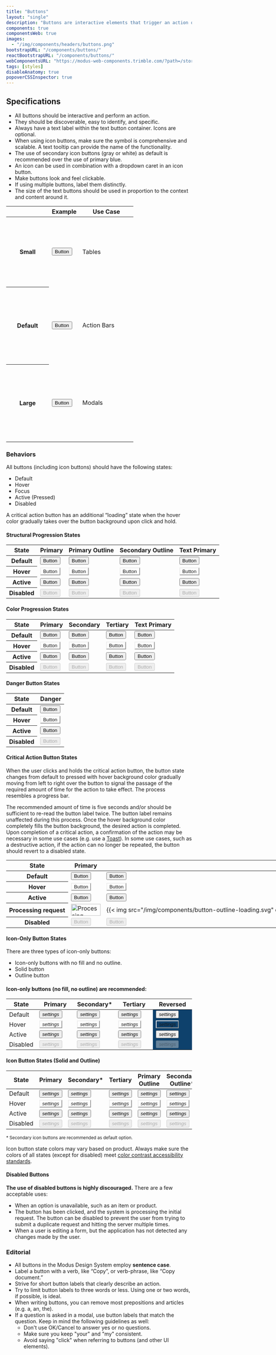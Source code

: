 ```yaml
---
title: "Buttons"
layout: "single"
description: "Buttons are interactive elements that trigger an action or an event."
components: true
componentsWeb: true
images:
  - "/img/components/headers/buttons.png"
bootstrapURL: "/components/buttons/"
reactBootstrapURL: "/components/buttons/"
webComponentsURL: "https://modus-web-components.trimble.com/?path=/story/components-button--default"
tags: [styles]
disableAnatomy: true
popoverCSSInspector: true
---
```


## Specifications

- All buttons should be interactive and perform an action.
- They should be discoverable, easy to identify, and specific.
- Always have a text label within the text button container. Icons are optional.
- When using icon buttons, make sure the symbol is comprehensive and scalable. A text tooltip can provide the name of the functionality.
- The use of secondary icon buttons (gray or white) as default is recommended over the use of primary blue.
- An icon can be used in combination with a dropdown caret in an icon button.
- Make buttons look and feel clickable.
- If using multiple buttons, label them distinctly.
- The size of the text buttons should be used in proportion to the context and content around it.

<table class="table table-bordered">
  <thead class="thead-light">
    <tr>
      <th width="100"></th>
      <th>Example</th>
      <th width="130">Use Case</th>
    </tr>
  </thead>
  <tbody>
    <tr height="190">
      <th scope="row">Small</th>
      <td class="align-middle">
        <button
          type="button"
          class="btn btn-sm btn-primary pe-none"
          data-bs-placement="right"
          data-bs-toggle="popover"
          data-bs-custom-class="popover-css-inspector"
          data-css-inspector-show="padding"
          data-bs-container="td">
          Button
        </button>
      </td>
      <td>Tables</td>
    </tr>
    <tr height="210">
      <th scope="row">Default</th>
      <td class="align-middle">
        <button
          type="button"
          class="btn btn-primary pe-none"
          data-bs-placement="right"
          data-bs-toggle="popover"
          data-bs-custom-class="popover-css-inspector"
          data-css-inspector-show="padding"
          data-bs-container="td">
          Button
        </button>
      </td>
      <td>Action Bars</td>
    </tr>
    <tr height="210">
      <th scope="row">Large</th>
      <td class="align-middle">
        <button
          type="button"
          class="btn btn-lg btn-primary pe-none"
          data-bs-placement="right"
          data-bs-toggle="popover"
          data-bs-custom-class="popover-css-inspector"
          data-css-inspector-show="padding"
          data-bs-boundary="td"
          data-bs-container="td">
          Button
        </button>
      </td>
      <td>Modals</td>
    </tr>
  </tbody>
</table>

### Behaviors

All buttons (including icon buttons) should have the following states:

- Default
- Hover
- Focus
- Active (Pressed)
- Disabled

A critical action button has an additional “loading” state when the hover color gradually takes over the button background upon click and hold.

#### Structural Progression States

<table class="table table-bordered" style="width: max-content">
      <thead class="thead-light">
        <tr>
          <th>State</th>
          <th>Primary</th>
          <th>Primary Outline</th>
          <th>Secondary Outline</th>
          <th>Text Primary</th>
        </tr>
      </thead>
      <tbody>
        <tr>
          <th scope="row">Default</th>
          <td class="py-2">
            <button class="btn btn-primary" type="button">Button</button>
          </td>
          <td class="py-2">
            <button class="btn btn-outline-primary" type="button">Button</button>
          </td>
          <td class="py-2">
            <button class="btn btn-outline-secondary" type="button">Button</button>
          </td>
          <td class="py-2">
            <button class="btn btn-text-primary" type="button">Button</button>
          </td>
        </tr>
        <tr>
          <th scope="row">Hover</th>
          <td class="py-2"><button class="btn hover btn-primary" type="button">Button</button></td>
          <td class="py-2"><button class="btn hover btn-outline-primary" type="button">Button</button></td>
          <td class="py-2"><button class="btn hover btn-outline-secondary" type="button">Button</button></td>
          <td class="py-2"><button class="btn hover btn-text-primary" type="button">Button</button></td>
        </tr>
        <tr hidden>
          <th scope="row">Focus</th>
          <td class="py-2"><button class="btn focus-visible btn-primary" type="button">Button</button></td>
          <td class="py-2"><button class="btn focus-visible btn-outline-primary" type="button">Button</button></td>
          <td class="py-2"><button class="btn focus-visible btn-outline-secondary" type="button">Button</button></td>
          <td class="py-2"><button class="btn focus-visible btn-text-primary" type="button">Button</button></td>
        </tr>
        <tr>
          <th scope="row">Active</th>
          <td class="py-2">
            <button class="btn active btn-primary" data-bs-toggle="button" type="button">Button</button>
          </td>
          <td class="py-2">
            <button class="btn active btn-outline-primary" data-bs-toggle="button" type="button">Button</button>
          </td>
          <td class="py-2">
            <button class="btn active btn-outline-secondary" data-bs-toggle="button" type="button">Button</button>
          </td>
          <td class="py-2">
            <button class="btn active btn-text-primary" data-bs-toggle="button" type="button">Button</button>
          </td>
        </tr>
        <tr>
          <th scope="row">Disabled</th>
          <td class="py-2"><button disabled class="btn btn-primary disabled" type="button" aria-disabled="true">Button</button></td>
          <td class="py-2"><button disabled class="btn btn-outline-primary disabled" type="button" aria-disabled="true">Button</button></td>
          <td class="py-2"><button disabled class="btn btn-outline-secondary disabled" type="button" aria-disabled="true">Button</button></td>
          <td class="py-2"><button disabled class="btn btn-text-primary disabled" type="button" aria-disabled="true">Button</button></td>
        </tr>
      </tbody>
</table>

#### Color Progression States

<table class="table table-bordered" style="width: max-content">
      <thead class="thead-light">
        <tr>
          <th>State</th>
          <th>Primary</th>
          <th>Secondary</th>
          <th>Tertiary</th>
          <th>Text Primary</th>
        </tr>
      </thead>
      <tbody>
        <tr>
          <th scope="row">Default</th>
          <td class="py-2">
            <button class="btn btn-primary pe-none" type="button">Button</button>
          </td>
          <td class="py-2">
            <button class="btn btn-secondary pe-none" type="button">Button</button>
          </td>
          <td class="py-2">
            <button class="btn btn-tertiary pe-none" type="button">Button</button>
          </td>
          <td class="py-2">
            <button class="btn btn-text-primary pe-none" type="button">Button</button>
          </td>
        </tr>
        <tr>
          <th scope="row">Hover</th>
          <td class="py-2"><button class="btn hover btn-primary pe-none" type="button">Button</button></td>
          <td class="py-2"><button class="btn hover btn-secondary pe-none" type="button">Button</button></td>
          <td class="py-2"><button class="btn hover btn-tertiary pe-none" type="button">Button</button></td>
          <td class="py-2"><button class="btn hover btn-text-primary pe-none" type="button">Button</button></td>
        </tr>
        <tr hidden class="d-none">
          <th scope="row">Focus</th>
          <td class="py-2"><button class="btn focus-visible btn-primary pe-none" type="button">Button</button></td>
          <td class="py-2"><button class="btn focus-visible btn-secondary pe-none" type="button">Button</button></td>
          <td class="py-2"><button class="btn focus-visible btn-tertiary pe-none" type="button">Button</button></td>
          <td class="py-2"><button class="btn focus-visible btn-text-primary pe-none" type="button">Button</button></td>
        </tr>
        <tr>
          <th scope="row">Active</th>
          <td class="py-2">
            <button class="btn display-active active btn-primary pe-none" data-bs-toggle="button" type="button">Button</button>
          </td>
          <td class="py-2">
            <button class="btn display-active active btn-secondary pe-none" data-bs-toggle="button" type="button">Button</button>
          </td>
          <td class="py-2">
            <button class="btn display-active active btn-tertiary pe-none" data-bs-toggle="button" type="button">Button</button>
          </td>
          <td class="py-2">
            <button class="btn display-active active btn-text-primary pe-none" data-bs-toggle="button" type="button">Button</button>
          </td>
        </tr>
        <tr>
          <th scope="row">Disabled</th>
          <td class="py-2"><button disabled class="btn btn-primary disabled" type="button" aria-disabled="true">Button</button></td>
          <td class="py-2"><button disabled class="btn btn-secondary disabled" type="button" aria-disabled="true">Button</button></td>
          <td class="py-2"><button disabled class="btn btn-tertiary disabled" type="button" aria-disabled="true">Button</button></td>
          <td class="py-2"><button disabled class="btn btn-text-primary disabled" type="button" aria-disabled="true">Button</button></td>
        </tr>
      </tbody>
</table>

<script>
  const buttons = document.querySelectorAll('.focus');
  buttons.forEach(button => button.focus());
</script>
<style>
.btn.focus-visible {
  color: var(--bs-btn-hover-color);
  background-color: var(--bs-btn-hover-bg);
  border-color: var(--bs-btn-hover-border-color);
  outline: 0;
  box-shadow: var(--bs-btn-focus-box-shadow);
}
.btn.hover {
  color: var(--bs-btn-hover-color);
  background-color: var(--bs-btn-hover-bg);
  border-color: var(--bs-btn-hover-border-color);
}
</style>

#### Danger Button States

<table class="table table-bordered" style="width: max-content">
      <thead class="thead-light">
        <tr>
          <th>State</th>
          <th>Danger</th>
        </tr>
      </thead>
      <tbody>
        <tr>
          <th scope="row">Default</th>
          <td>
            <button class="btn btn-danger" type="button">Button</button>
          </td>
        </tr>
        <tr>
          <th scope="row">Hover</th>
          <td><button class="btn hover btn-danger" type="button">Button</button></td>
        </tr>
        <tr>
          <th scope="row">Active</th>
          <td>
            <button class="btn display-active btn-danger" type="button">Button</button>
          </td>
        </tr>
        <tr>
          <th scope="row">Disabled</th>
          <td><button disabled class="btn btn-danger" type="button">Button</button></td>
        </tr>
      </tbody>
</table>

#### Critical Action Button States

When the user clicks and holds the critical action button, the button state changes from default to pressed with hover background color gradually moving from left to right over the button to signal the passage of the required amount of time for the action to take effect. The process resembles a progress bar.

The recommended amount of time is five seconds and/or should be sufficient to re-read the button label twice. The button label remains unaffected during this process. Once the hover background color completely fills the button background, the desired action is completed. Upon completion of a critical action, a confirmation of the action may be necessary in some use cases (e.g. use a [Toast](/components/web/toasts/)). In some use cases, such as a destructive action, if the action can no longer be repeated, the button should revert to a disabled state.

<table class="table table-bordered" style="width: max-content">
  <thead class="thead-light">
    <tr>
      <th>State</th>
      <th>Primary</th>
      <th>Dark Outline</th>
      <th>Danger</th>
    </tr>
  </thead>
  <tbody>
    <tr>
      <th scope="row">Default</th>
      <td>
        <button class="btn btn-primary" type="button">Button</button>
      </td>
      <td>
        <button class="btn btn-outline-dark" type="button">Button</button>
      </td>
      <td>
        <button class="btn btn-danger" type="button">Button</button>
      </td>
    </tr>
    <tr>
      <th scope="row">Hover</th>
      <td><button class="btn hover btn-primary" type="button">Button</button></td>
      <td><button class="btn hover btn-outline-dark" type="button">Button</button></td>
      <td><button class="btn hover btn-danger" type="button">Button</button></td>
    </tr>
    <tr>
      <th scope="row">Active</th>
      <td>
        <button class="btn display-active btn-primary" type="button">Button</button>
      </td>
      <td>
        <button class="btn display-active btn-outline-dark" type="button">Button</button>
      </td>
      <td>
        <button class="btn display-active btn-danger" type="button">Button</button>
      </td>
    </tr>
        <tr>
      <th scope="row">Processing request</th>
      <td>
        <img src="/img/components/button-primary-loading.svg" width="80" height="32" alt="Processing" class="rounded">
      </td>
      <td>
        {{< img src="/img/components/button-outline-loading.svg" dark="/img/components/button-outline-loading-dark.svg" class="mb-0 rounded" width="80" height="32" alt="Processing" loading="auto" >}}
      </td>
      <td>
        <img src="/img/components/button-danger-loading.svg" width="80" height="32" alt="Processing" class="rounded">
      </td>
    </tr>
    <tr>
      <th scope="row">Disabled</th>
      <td><button disabled class="btn btn-primary" type="button">Button</button></td>
      <td><button disabled class="btn btn-outline-dark" type="button">Button</button></td>
      <td><button disabled class="btn btn-danger" type="button">Button</button></td>
    </tr>
  </tbody>
</table>

#### Icon-Only Button States

There are three types of icon-only buttons:

- Icon-only buttons with no fill and no outline.
- Solid button
- Outline button

#### Icon-only buttons (no fill, no outline) are recommended:

<table class="table table-bordered">
  <thead>
    <tr>
      <th style="width:12%">State</th>
      <th style="width:22%">Primary</th>
      <th style="width:22%">Secondary*</th>
      <th style="width:22%">Tertiary</th>
      <th style="width:22%">Reversed</th>
    </tr>
  </thead>
  <tbody>
    <tr>
      <td style="width:12%">Default</td>
      <td style="width:22%"><button type="button" class="btn btn-icon-only text-primary pe-none"><i class="modus-icons notranslate" aria-hidden="true">settings</i></td>
      <td style="width:22%"><button type="button" class="btn btn-icon-only btn-text-secondary pe-none"><i class="modus-icons notranslate" aria-hidden="true">settings</i></td>
      <td style="width:22%"><button type="button" class="btn btn-icon-only btn-text-tertiary pe-none"><i class="modus-icons notranslate" aria-hidden="true">settings</i></td>
      <td style="background-color:#0e416c"><button type="button" class="btn btn-icon-only text-white pe-none"><i class="modus-icons notranslate" aria-hidden="true">settings</i></td>
    </tr>
    <tr>
      <td>Hover</td>
      <td><button type="button" class="btn btn-icon-only text-primary pe-none hover"><i class="modus-icons notranslate" aria-hidden="true">settings</i></td>
      <td><button type="button" class="btn btn-icon-only btn-text-secondary pe-none hover"><i class="modus-icons notranslate" aria-hidden="true">settings</i></td>
      <td><button type="button" class="btn btn-icon-only text-tertiary pe-none hover"><i class="modus-icons notranslate" aria-hidden="true">settings</i></td>
      <td style="background-color:#0e416c"><button type="button" class="btn btn-icon-only text-white pe-none hover"><i class="modus-icons notranslate" aria-hidden="true">settings</i></td>
    </tr>
    <tr hidden>
      <td>Focus</td>
      <td><button type="button" class="btn btn-icon-only text-primary pe-none focus-visible"><i class="modus-icons notranslate" aria-hidden="true">settings</i></td>
      <td><button type="button" class="btn btn-icon-only btn-text-secondary pe-none focus-visible"><i class="modus-icons notranslate" aria-hidden="true">settings</i></td>
      <td><button type="button" class="btn btn-icon-only text-tertiary pe-none focus-visible"><i class="modus-icons notranslate" aria-hidden="true">settings</i></td>
      <td style="background-color:#0e416c"><button type="button" class="btn btn-icon-only text-white pe-none focus-visible"><i class="modus-icons notranslate" aria-hidden="true">settings</i></td>
    </tr>
    <tr>
      <td>Active</td>
      <td><button type="button" class="btn btn-icon-only text-primary pe-none active"><i class="modus-icons notranslate" aria-hidden="true">settings</i></td>
      <td><button type="button" class="btn btn-icon-only btn-text-secondary pe-none active"><i class="modus-icons notranslate" aria-hidden="true">settings</i></td>
      <td><button type="button" class="btn btn-icon-only btn-text-tertiary pe-none active"><i class="modus-icons notranslate" aria-hidden="true">settings</i></td>
      <td style="background-color:#0e416c"><button type="button" class="btn btn-icon-only text-white pe-none active"><i class="modus-icons notranslate" aria-hidden="true">settings</i></td>
    </tr>
    <tr>
      <td>Disabled</td>
      <td><button type="button" disabled class="btn btn-icon-only text-primary pe-none"><i class="modus-icons notranslate" aria-hidden="true">settings</i></td>
      <td><button type="button" disabled class="btn btn-icon-only btn-text-secondary pe-none"><i class="modus-icons notranslate" aria-hidden="true">settings</i></td>
      <td><button type="button" disabled class="btn btn-icon-only btn-text-tertiary pe-none"><i class="modus-icons notranslate" aria-hidden="true">settings</i></td>
      <td style="background-color:#0e416c"><button type="button" disabled class="btn btn-icon-only text-white pe-none"><i class="modus-icons notranslate" aria-hidden="true">settings</i></td>
    </tr>
  </tbody>
</table>

#### Icon Button States (Solid and Outline)

<table class="table table-bordered">
  <thead>
    <tr>
      <th style="width:10%">State</th>
      <th style="width:16%">Primary</th>
      <th style="width:16%">Secondary*</th>
      <th style="width:16%">Tertiary</th>
      <th style="width:16%">Primary Outline</th>
      <th style="width:16%">Secondary Outline*</th>
    </tr>
  </thead>
  <tbody>
    <tr>
      <td>Default</td>
      <td><button type="button" class="btn btn-icon-only btn-primary pe-none"><i class="modus-icons notranslate" aria-hidden="true">settings</i></button></td>
      <td><button type="button" class="btn btn-icon-only btn-secondary pe-none"><i class="modus-icons notranslate" aria-hidden="true">settings</i></button></td>
      <td><button type="button" class="btn btn-icon-only btn-tertiary pe-none"><i class="modus-icons notranslate" aria-hidden="true">settings</i></button></td>
      <td><button type="button" class="btn btn-icon-only btn-outline-primary pe-none"><i class="modus-icons notranslate" aria-hidden="true">settings</i></button></td>
      <td><button type="button" class="btn btn-icon-only btn-outline-secondary pe-none"><i class="modus-icons notranslate" aria-hidden="true">settings</i></button></td>
    </tr>
    <tr>
      <td>Hover</td>
      <td><button type="button" class="btn btn-icon-only btn-primary pe-none hover"><i class="modus-icons notranslate" aria-hidden="true">settings</i></button></td>
      <td><button type="button" class="btn btn-icon-only btn-secondary pe-none hover"><i class="modus-icons notranslate" aria-hidden="true">settings</i></button></td>
      <td><button type="button" class="btn btn-icon-only btn-tertiary pe-none hover"><i class="modus-icons notranslate" aria-hidden="true">settings</i></button></td>
      <td><button type="button" class="btn btn-icon-only btn-outline-primary pe-none hover"><i class="modus-icons notranslate" aria-hidden="true">settings</i></button></td>
      <td><button type="button" class="btn btn-icon-only btn-outline-secondary pe-none hover"><i class="modus-icons notranslate" aria-hidden="true">settings</i></button></td>
    </tr>
    <tr hidden>
      <td>Focus</td>
      <td><button type="button" class="btn btn-icon-only btn-primary pe-none focus-visible"><i class="modus-icons notranslate" aria-hidden="true">settings</i></button></td>
      <td><button type="button" class="btn btn-icon-only btn-secondary pe-none focus-visible"><i class="modus-icons notranslate" aria-hidden="true">settings</i></button></td>
      <td><button type="button" class="btn btn-icon-only btn-tertiary pe-none focus-visible"><i class="modus-icons notranslate" aria-hidden="true">settings</i></button></td>
      <td><button type="button" class="btn btn-icon-only btn-outline-primary pe-none focus-visible"><i class="modus-icons notranslate" aria-hidden="true">settings</i></button></td>
      <td><button type="button" class="btn btn-icon-only btn-outline-secondary pe-none focus-visible"><i class="modus-icons notranslate" aria-hidden="true">settings</i></button></td>
    </tr>
    <tr>
      <td>Active</td>
      <td><button type="button" class="btn btn-icon-only btn-primary pe-none active"><i class="modus-icons notranslate" aria-hidden="true">settings</i></button></td>
      <td><button type="button" class="btn btn-icon-only btn-secondary pe-none active"><i class="modus-icons notranslate" aria-hidden="true">settings</i></button></td>
      <td><button type="button" class="btn btn-icon-only btn-tertiary pe-none active"><i class="modus-icons notranslate" aria-hidden="true">settings</i></button></td>
      <td><button type="button" class="btn btn-icon-only btn-outline-primary pe-none active"><i class="modus-icons notranslate" aria-hidden="true">settings</i></button></td>
      <td><button type="button" class="btn btn-icon-only btn-outline-secondary pe-none active"><i class="modus-icons notranslate" aria-hidden="true">settings</i></button></td>
    </tr>
    <tr>
      <td>Disabled</td>
      <td><button type="button" disabled class="btn btn-icon-only btn-primary pe-none"><i class="modus-icons notranslate" aria-hidden="true">settings</i></button></td>
      <td><button type="button" disabled class="btn btn-icon-only btn-secondary pe-none"><i class="modus-icons notranslate" aria-hidden="true">settings</i></button></td>
      <td><button type="button" disabled class="btn btn-icon-only btn-tertiary pe-none"><i class="modus-icons notranslate" aria-hidden="true">settings</i></button></td>
      <td><button type="button" disabled class="btn btn-icon-only btn-outline-primary pe-none"><i class="modus-icons notranslate" aria-hidden="true">settings</i></button></td>
      <td><button type="button" disabled class="btn btn-icon-only btn-outline-secondary pe-none"><i class="modus-icons notranslate" aria-hidden="true">settings</i></button></td>
    </tr>
  </tbody>
</table>

<small>\* Secondary icon buttons are recommended as default option.</small>

Icon button state colors may vary based on product. Always make sure the colors of all states (except for disabled) meet [color contrast accessibility standards](/foundations/accessibility/).

#### Disabled Buttons

**The use of disabled buttons is highly discouraged.** There are a few acceptable uses:

- When an option is unavailable, such as an item or product.
- The button has been clicked, and the system is processing the initial request. The button can be disabled to prevent the user from trying to submit a duplicate request and hitting the server multiple times.
- When a user is editing a form, but the application has not detected any changes made by the user.


### Editorial

- All buttons in the Modus Design System employ **sentence case**.
- Label a button with a verb, like “Copy”, or verb-phrase, like “Copy document.”
- Strive for short button labels that clearly describe an action.
- Try to limit button labels to three words or less. Using one or two words, if possible, is ideal.
- When writing buttons, you can remove most prepositions and articles (e.g. a, an, the).
- If a question is asked in a modal, use button labels that match the question. Keep in mind the following guidelines as well:
  - Don't use OK/Cancel to answer yes or no questions.
  - Make sure you keep "your" and "my" consistent.
  - Avoid saying "click" when referring to buttons (and other UI elements).

<script>
const popperDiv = document.querySelectorAll('.popover-css-inspector');
popperDiv.forEach(div => {
  div.removeAttribute('id');
  div.setAttribute('data-popper-placement', 'right');
});
</script>
